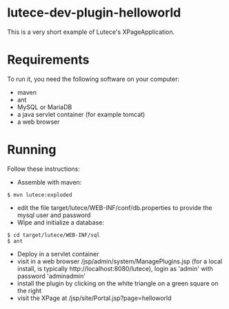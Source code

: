 # lutece-dev-plugin-helloworld
This is a very short example of Lutece's XPageApplication.

# Requirements
To run it, you need the following software on your computer:
* maven
* ant
* MySQL or MariaDB
* a java servlet container (for example tomcat)
* a web browser

# Running
Follow these instructions:
* Assemble with maven:
```
$ mvn lutece:exploded
```
* edit the file target/lutece/WEB-INF/conf/db.properties to provide the mysql user and password
* Wipe and initialize a database:
```
$ cd target/lutece/WEB-INF/sql
$ ant
```
* Deploy in a servlet container
* visit in a web browser <webapp-base>/jsp/admin/system/ManagePlugins.jsp (for a local install, <webapp-base> is typically http://localhost:8080/lutece), login as 'admin' with password 'adminadmin'
* install the plugin by clicking on the white triangle on a green square on the right
* visit the XPage at <webapp-base>/jsp/site/Portal.jsp?page=helloworld
